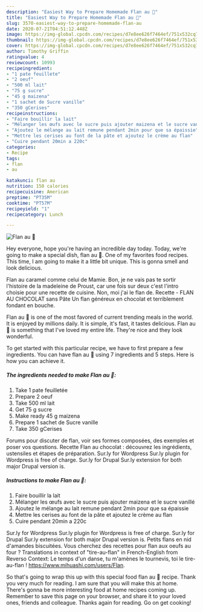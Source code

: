 ```yaml
---
description: "Easiest Way to Prepare Homemade Flan au 🍒"
title: "Easiest Way to Prepare Homemade Flan au 🍒"
slug: 3570-easiest-way-to-prepare-homemade-flan-au
date: 2020-07-21T04:51:12.448Z
image: https://img-global.cpcdn.com/recipes/d7e8ee626f7464ef/751x532cq70/flan-au-🍒-photo-principale-de-la-recette.jpg
thumbnail: https://img-global.cpcdn.com/recipes/d7e8ee626f7464ef/751x532cq70/flan-au-🍒-photo-principale-de-la-recette.jpg
cover: https://img-global.cpcdn.com/recipes/d7e8ee626f7464ef/751x532cq70/flan-au-🍒-photo-principale-de-la-recette.jpg
author: Timothy Griffin
ratingvalue: 4
reviewcount: 10993
recipeingredient:
- "1 pate feuillete"
- "2 oeuf"
- "500 ml lait"
- "75 g sucre"
- "45 g maizena"
- "1 sachet de Sucre vanille"
- "350 gCerises"
recipeinstructions:
- "Faire bouillir la lait"
- "Mélanger les œufs avec le sucre puis ajouter maizena et le sucre vanillé"
- "Ajoutez le mélange au lait remune pendant 2min pour que sa épaissie"
- "Mettre les cerises au font de la pâte et ajoutez le crème au flan"
- "Cuire pendant 20min a 220c"
categories:
- Recipe
tags:
- flan
- au

katakunci: flan au 
nutrition: 150 calories
recipecuisine: American
preptime: "PT35M"
cooktime: "PT57M"
recipeyield: "1"
recipecategory: Lunch

---
```



![Flan au 🍒](https://img-global.cpcdn.com/recipes/d7e8ee626f7464ef/751x532cq70/flan-au-🍒-photo-principale-de-la-recette.jpg)

Hey everyone, hope you're having an incredible day today. Today, we're going to make a special dish, flan au 🍒. One of my favorites food recipes. This time, I am going to make it a little bit unique. This is gonna smell and look delicious.

Flan au caramel comme celui de Mamie. Bon, je ne vais pas te sortir l&#39;histoire de la madeleine de Proust, car une fois sur deux c&#39;est l&#39;intro choisie pour une recette de cuisine. Non, moi j&#39;ai le flan de. Recette - FLAN AU CHOCOLAT sans Pâte Un flan généreux en chocolat et terriblement fondant en bouche.

Flan au 🍒 is one of the most favored of current trending meals in the world. It is enjoyed by millions daily. It is simple, it's fast, it tastes delicious. Flan au 🍒 is something that I've loved my entire life. They're nice and they look wonderful.


To get started with this particular recipe, we have to first prepare a few ingredients. You can have flan au 🍒 using 7 ingredients and 5 steps. Here is how you can achieve it.

<!--inarticleads1-->

##### The ingredients needed to make Flan au 🍒:

1. Take 1 pate feuilletée
1. Prepare 2 oeuf
1. Take 500 ml lait
1. Get 75 g sucre
1. Make ready 45 g maizena
1. Prepare 1 sachet de Sucre vanille
1. Take 350 gCerises


Forums pour discuter de flan, voir ses formes composées, des exemples et poser vos questions. Recette Flan au chocolat : découvrez les ingrédients, ustensiles et étapes de préparation. Sur.ly for Wordpress Sur.ly plugin for Wordpress is free of charge. Sur.ly for Drupal Sur.ly extension for both major Drupal version is. 

<!--inarticleads2-->

##### Instructions to make Flan au 🍒:

1. Faire bouillir la lait
1. Mélanger les œufs avec le sucre puis ajouter maizena et le sucre vanillé
1. Ajoutez le mélange au lait remune pendant 2min pour que sa épaissie
1. Mettre les cerises au font de la pâte et ajoutez le crème au flan
1. Cuire pendant 20min a 220c


Sur.ly for Wordpress Sur.ly plugin for Wordpress is free of charge. Sur.ly for Drupal Sur.ly extension for both major Drupal version is. Petits flans en nid d&#39;amandes biscuitées. Vous cherchez des recettes pour flan aux oeufs au four ? Translations in context of &#34;tire-au-flan&#34; in French-English from Reverso Context: Le temps d&#39;un danse, tu m&#39;amènes le tournevis, toi le tire-au-flan ! https://www.mihuashi.com/users/Flan. 

So that's going to wrap this up with this special food flan au 🍒 recipe. Thank you very much for reading. I am sure that you will make this at home. There's gonna be more interesting food at home recipes coming up. Remember to save this page on your browser, and share it to your loved ones, friends and colleague. Thanks again for reading. Go on get cooking!
